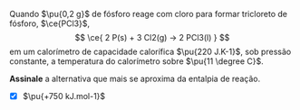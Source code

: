 Quando $\pu{0,2 g}$ de fósforo reage com cloro para formar tricloreto de fósforo, $\ce{PCl3}$,
$$
    \ce{ 2 P(s) + 3 Cl2(g) -> 2 PCl3(l) }
$$
em um calorímetro de capacidade calorífica $\pu{220 J.K-1}$, sob pressão constante, a temperatura do calorímetro sobre $\pu{11 \degree C}$.

**Assinale** a alternativa que mais se aproxima da entalpia de reação.

- [x] $\pu{+750 kJ.mol-1}$
